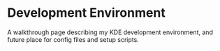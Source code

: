 # Development Environment
A walkthrough page describing my KDE development environment, and future place for config files and setup scripts.